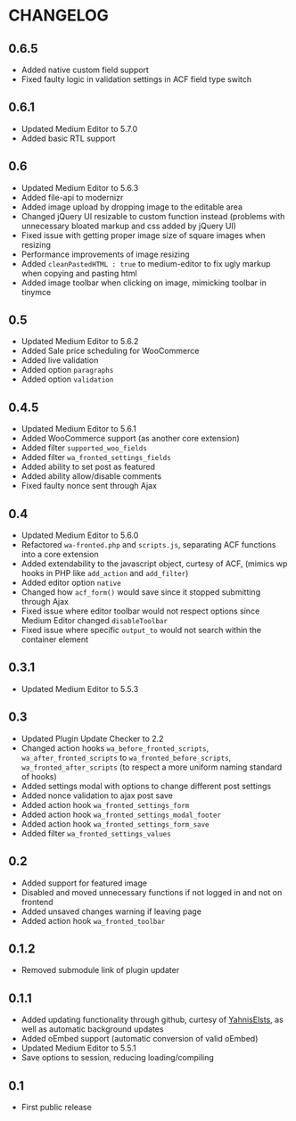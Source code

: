 CHANGELOG
=========
## 0.6.5
* Added native custom field support
* Fixed faulty logic in validation settings in ACF field type switch

## 0.6.1
* Updated Medium Editor to 5.7.0
* Added basic RTL support

## 0.6
* Updated Medium Editor to 5.6.3
* Added file-api to modernizr
* Added image upload by dropping image to the editable area
* Changed jQuery UI resizable to custom function instead (problems with unnecessary bloated markup and css added by jQuery UI)
* Fixed issue with getting proper image size of square images when resizing
* Performance improvements of image resizing
* Added `cleanPastedHTML : true` to medium-editor to fix ugly markup when copying and pasting html
* Added image toolbar when clicking on image, mimicking toolbar in tinymce

## 0.5
* Updated Medium Editor to 5.6.2
* Added Sale price scheduling for WooCommerce
* Added live validation
* Added option `paragraphs`
* Added option `validation`

## 0.4.5
* Updated Medium Editor to 5.6.1
* Added WooCommerce support (as another core extension)
* Added filter `supported_woo_fields`
* Added filter `wa_fronted_settings_fields`
* Added ability to set post as featured
* Added ability allow/disable comments
* Fixed faulty nonce sent through Ajax

## 0.4
* Updated Medium Editor to 5.6.0
* Refactored `wa-fronted.php` and `scripts.js`, separating ACF functions into a core extension
* Added extendability to the javascript object, curtesy of ACF, (mimics wp hooks in PHP like `add_action` and `add_filter`)
* Added editor option `native`
* Changed how `acf_form()` would save since it stopped submitting through Ajax
* Fixed issue where editor toolbar would not respect options since Medium Editor changed `disableToolbar`
* Fixed issue where specific `output_to` would not search within the container element

## 0.3.1
* Updated Medium Editor to 5.5.3

## 0.3
* Updated Plugin Update Checker to 2.2
* Changed action hooks `wa_before_fronted_scripts`, `wa_after_fronted_scripts` to `wa_fronted_before_scripts`, `wa_fronted_after_scripts` (to respect a more uniform naming standard of hooks)
* Added settings modal with options to change different post settings
* Added nonce validation to ajax post save
* Added action hook `wa_fronted_settings_form`
* Added action hook `wa_fronted_settings_modal_footer`
* Added action hook `wa_fronted_settings_form_save`
* Added filter `wa_fronted_settings_values`

## 0.2
* Added support for featured image
* Disabled and moved unnecessary functions if not logged in and not on frontend
* Added unsaved changes warning if leaving page
* Added action hook `wa_fronted_toolbar`

## 0.1.2
* Removed submodule link of plugin updater

## 0.1.1
* Added updating functionality through github, curtesy of [YahnisElsts](https://github.com/YahnisElsts/plugin-update-checker), as well as automatic background updates
* Added oEmbed support (automatic conversion of valid oEmbed)
* Updated Medium Editor to 5.5.1
* Save options to session, reducing loading/compiling

## 0.1
* First public release